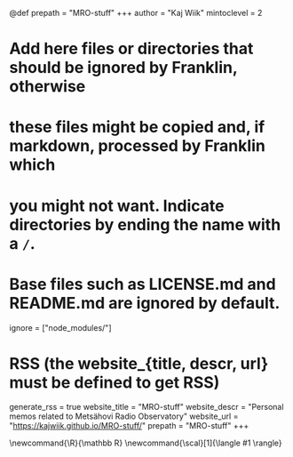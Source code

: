 <!--
Add here global page variables to use throughout your website.
-->
@def prepath = "MRO-stuff"
+++
author = "Kaj Wiik"
mintoclevel = 2


# Add here files or directories that should be ignored by Franklin, otherwise
# these files might be copied and, if markdown, processed by Franklin which
# you might not want. Indicate directories by ending the name with a `/`.
# Base files such as LICENSE.md and README.md are ignored by default.
ignore = ["node_modules/"]

# RSS (the website_{title, descr, url} must be defined to get RSS)
generate_rss = true
website_title = "MRO-stuff"
website_descr = "Personal memos related to Metsähovi Radio Observatory"
website_url   = "https://kajwiik.github.io/MRO-stuff/"
prepath = "MRO-stuff"
+++

<!--
Add here global latex commands to use throughout your pages.
-->
\newcommand{\R}{\mathbb R}
\newcommand{\scal}[1]{\langle #1 \rangle}
